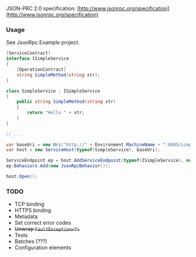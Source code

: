 JSON-PRC 2.0 specification: [http://www.jsonrpc.org/specification](http://www.jsonrpc.org/specification)

### Usage

See JsonRpc.Example project.

```csharp
[ServiceContract]
interface ISimpleService
{
    [OperationContract]
    string SimpleMethod(string str);
}

class SimpleService : ISimpleService
{
    public string SimpleMethod(string str)
    {
        return "Hello " + str;
    }
}

// ...

var baseUri = new Uri("http://" + Environment.MachineName + ":8085/simplesvc");
var host = new ServiceHost(typeof(SimpleService), baseUri);

ServiceEndpoint ep = host.AddServiceEndpoint(typeof(ISimpleService), new JsonRpcHttpBinding(), "json-rpc");
ep.Behaviors.Add(new JsonRpcBehavior());

host.Open();
```

### TODO
- TCP binding
- HTTPS binding
- Metadata
- Set correct error codes
- ~~Unwrap `FaultException<T>`~~
- Tests
- Batches (???)
- Configuration elements
